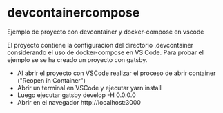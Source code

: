 # devcontainercompose
Ejemplo de proyecto con devcontainer y docker-compose en vscode

El proyecto contiene la configuracion del directorio .devcontainer considerando el uso de docker-compose en VS Code. Para probar el ejemplo se se ha creado un proyecto con gatsby.

- Al abrir el proyecto con VSCode realizar el proceso de abrir container ("Reopen in Container")
- Abrir un terminal en VSCode y ejecutar yarn install
- Luego ejecutar gatsby develop -H 0.0.0.0
- Abrir en el navegador http://localhost:3000

